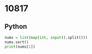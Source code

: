 # 10817

## Python

```python
nums = list(map(int, input().split()))
nums.sort()
print(nums[1])

```
